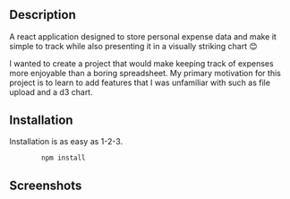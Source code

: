 # <Expense-Tracker>

## Description

A react application designed to store personal expense data and make it simple
to track while also presenting it in a visually striking chart 😊  

I wanted to create a project that would make keeping track of expenses more 
enjoyable than a boring spreadsheet. My primary motivation for this project 
is to learn to add features that I was unfamiliar with such as file upload and a d3 chart.



## Installation

Installation is as easy as 1-2-3. 

            npm install


## Screenshots